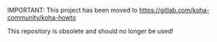 IMPORTANT: This project has been moved to https://gitlab.com/koha-community/koha-howto

This repository is obsolete and should no longer be used!
